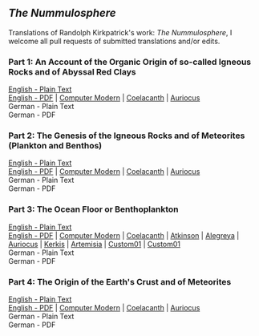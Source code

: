 ## _The Nummulosphere_

Translations of Randolph Kirkpatrick's work: _The Nummulosphere_, I welcome all pull requests of submitted translations and/or edits.

### Part 1: An Account of the Organic Origin of so-called Igneous Rocks and of Abyssal Red Clays

[English - Plain Text](part-1-full-text-english.md)  
[English - PDF](https://cdn.solaranamnesis.com/RandolphKirkpatrick/Nummulosphere-Part1/kirkpatrick_nummulosphere_part1_english.pdf) | [Computer Modern](https://cdn.solaranamnesis.com/RandolphKirkpatrick/Nummulosphere-Part1/kirkpatrick_nummulosphere_part1_english-compmodern.pdf) | [Coelacanth](https://cdn.solaranamnesis.com/RandolphKirkpatrick/Nummulosphere-Part1/kirkpatrick_nummulosphere_part1_english-coelacanth.pdf) | [Auriocus](https://cdn.solaranamnesis.com/RandolphKirkpatrick/Nummulosphere-Part1/kirkpatrick_nummulosphere_part1_english-aurical.pdf)  
German - Plain Text  
German - PDF  

### Part 2: The Genesis of the Igneous Rocks and of Meteorites (Plankton and Benthos)

[English - Plain Text](part-2-full-text-english.md)  
[English - PDF](https://cdn.solaranamnesis.com/RandolphKirkpatrick/Nummulosphere-Part2/kirkpatrick_nummulosphere_part2_english.pdf) | [Computer Modern](https://cdn.solaranamnesis.com/RandolphKirkpatrick/Nummulosphere-Part2/kirkpatrick_nummulosphere_part2_english-compmodern.pdf) | [Coelacanth](https://cdn.solaranamnesis.com/RandolphKirkpatrick/Nummulosphere-Part2/kirkpatrick_nummulosphere_part2_english-coelacanth.pdf) | [Auriocus](https://cdn.solaranamnesis.com/RandolphKirkpatrick/Nummulosphere-Part2/kirkpatrick_nummulosphere_part2_english-aurical.pdf)  
German - Plain Text  
German - PDF  

### Part 3: The Ocean Floor or Benthoplankton

[English - Plain Text](part-3-full-text-english.md)  
[English - PDF](https://cdn.solaranamnesis.com/RandolphKirkpatrick/Nummulosphere-Part3/kirkpatrick_nummulosphere_part3_english_latex.pdf) | [Computer Modern](https://cdn.solaranamnesis.com/RandolphKirkpatrick/Nummulosphere-Part3/kirkpatrick_nummulosphere_part3_english-compmodern.pdf) | [Coelacanth](https://cdn.solaranamnesis.com/RandolphKirkpatrick/Nummulosphere-Part3/kirkpatrick_nummulosphere_part3_english-coelacanth.pdf) | [Atkinson](https://cdn.solaranamnesis.com/RandolphKirkpatrick/Nummulosphere-Part3/kirkpatrick_nummulosphere_part3_english_atkinson.pdf) | [Alegreya](https://cdn.solaranamnesis.com/RandolphKirkpatrick/Nummulosphere-Part3/kirkpatrick_nummulosphere_part3_english_alegreya.pdf) | [Auriocus](https://cdn.solaranamnesis.com/RandolphKirkpatrick/Nummulosphere-Part3/kirkpatrick_nummulosphere_part3_english_aurical.pdf) | [Kerkis](https://cdn.solaranamnesis.com/RandolphKirkpatrick/Nummulosphere-Part3/kirkpatrick_nummulosphere_part3_english_kerkis.pdf) | [Artemisia](https://cdn.solaranamnesis.com/RandolphKirkpatrick/Nummulosphere-Part3/kirkpatrick_nummulosphere_part3_english_artemisia.pdf) | [Custom01](https://cdn.solaranamnesis.com/RandolphKirkpatrick/Nummulosphere-Part3/kirkpatrick_nummulosphere_part3_english_custom01.pdf) | [Custom01](https://cdn.solaranamnesis.com/RandolphKirkpatrick/Nummulosphere-Part3/kirkpatrick_nummulosphere_part3_english_custom02.pdf)  
German - Plain Text  
German - PDF  

### Part 4: The Origin of the Earth's Crust and of Meteorites

[English - Plain Text](part-4-full-text-english.md)  
[English - PDF](https://cdn.solaranamnesis.com/RandolphKirkpatrick/Nummulosphere-Part4/kirkpatrick_nummulosphere_part4_english_latex.pdf) | [Computer Modern](https://cdn.solaranamnesis.com/RandolphKirkpatrick/Nummulosphere-Part4/kirkpatrick_nummulosphere_part4_english-compmodern.pdf) | [Coelacanth](https://cdn.solaranamnesis.com/RandolphKirkpatrick/Nummulosphere-Part4/kirkpatrick_nummulosphere_part4_english-coelacanth.pdf) | [Auriocus](https://cdn.solaranamnesis.com/RandolphKirkpatrick/Nummulosphere-Part4/kirkpatrick_nummulosphere_part4_english_aurical.pdf)  
German - Plain Text  
German - PDF  
